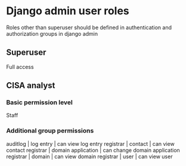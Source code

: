 # Django admin user roles

Roles other than superuser should be defined in authentication and authorization groups in django admin 

## Superuser

Full access

## CISA analyst

### Basic permission level

Staff

### Additional group permissions

auditlog | log entry | can view log entry
registrar | contact | can view contact
registrar | domain application | can change domain application
registrar | domain | can view domain
registrar | user | can view user